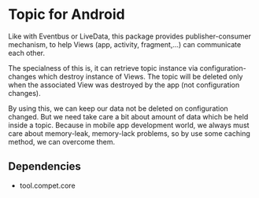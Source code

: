 # Topic for Android

Like with Eventbus or LiveData, this package provides publisher-consumer mechanism,
to help Views (app, activity, fragment,...) can communicate each other.

The specialness of this is, it can retrieve topic instance via configuration-changes which
destroy instance of Views. The topic will be deleted only when the associated View was destroyed
by the app (not configuration changes).

By using this, we can keep our data not be deleted on configuration changed. But we need take
care a bit about amount of data which be held inside a topic.
Because in mobile app development world, we always must care about memory-leak, memory-lack problems,
so by use some caching method, we can overcome them.


## Dependencies

- tool.compet.core
